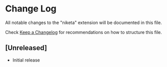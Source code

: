 # Change Log
All notable changes to the "niketa" extension will be documented in this file.

Check [Keep a Changelog](http://keepachangelog.com/) for recommendations on how to structure this file.

## [Unreleased]
- Initial release

